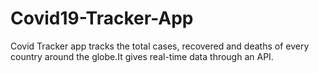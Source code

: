 # Covid19-Tracker-App
Covid Tracker app tracks the total cases, recovered and deaths of every country around the globe.It gives real-time data through an API.
